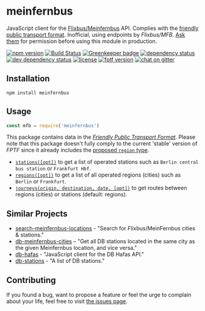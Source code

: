 # meinfernbus

JavaScript client for the [Flixbus/Meinfernbus](https://www.flixbus.de/) API. Complies with the [friendly public transport format](https://github.com/public-transport/friendly-public-transport-format). Inofficial, using endpoints by *Flixbus/MFB*. [Ask them](https://www.flixbus.com/company/partners/affiliate-partners) for permission before using this module in production.

[![npm version](https://img.shields.io/npm/v/meinfernbus.svg)](https://www.npmjs.com/package/meinfernbus)
[![Build Status](https://travis-ci.org/juliuste/meinfernbus.svg?branch=master)](https://travis-ci.org/juliuste/meinfernbus)
[![Greenkeeper badge](https://badges.greenkeeper.io/juliuste/meinfernbus.svg)](https://greenkeeper.io/)
[![dependency status](https://img.shields.io/david/juliuste/meinfernbus.svg)](https://david-dm.org/juliuste/meinfernbus)
[![dev dependency status](https://img.shields.io/david/dev/juliuste/meinfernbus.svg)](https://david-dm.org/juliuste/meinfernbus#info=devDependencies)
[![license](https://img.shields.io/github/license/juliuste/meinfernbus.svg?style=flat)](LICENSE)
[![fptf version](https://fptf.badges.juliustens.eu/badge/juliuste/meinfernbus)](https://fptf.badges.juliustens.eu/link/juliuste/meinfernbus)
[![chat on gitter](https://badges.gitter.im/public-transport.svg)](https://gitter.im/public-transport)

## Installation

```shell
npm install meinfernbus
```

## Usage

```javascript
const mfb = require('meinfernbus')
```

This package contains data in the [*Friendly Public Transport Format*](https://github.com/public-transport/friendly-public-transport-format). Please note that this package doesn't fully comply to the current 'stable' version of *FPTF* since it already includes the [proposed `region` type](https://github.com/public-transport/friendly-public-transport-format/issues/7).

- [`stations([opt])`](docs/stations.md) to get a list of operated stations such as `Berlin central bus station` or `Frankfurt Hbf`.
- [`regions([opt])`](docs/regions.md) to get a list of all operated regions (cities) such as `Berlin` or `Frankfurt`.
- [`journeys(origin, destination, date, [opt])`](docs/journeys.md) to get routes between regions (cities) or stations (default: regions).

## Similar Projects

- [search-meinfernbus-locations](https://github.com/derhuerst/search-meinfernbus-locations/) - "Search for Flixbus/MeinFernbus cities & stations."
- [db-meinfernbus-cities](https://github.com/juliuste/db-meinfernbus-cities/) – "Get all DB stations located in the same city as the given Meinfernbus location, and vice versa."
- [db-hafas](https://github.com/derhuerst/db-hafas/) - "JavaScript client for the DB Hafas API."
- [db-stations](https://github.com/derhuerst/db-stations/) - "A list of DB stations."

## Contributing

If you found a bug, want to propose a feature or feel the urge to complain about your life, feel free to visit [the issues page](https://github.com/juliuste/meinfernbus/issues).
